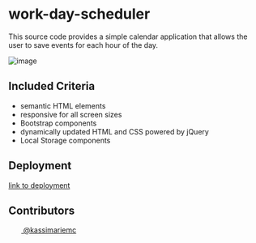 # work-day-scheduler
This source code provides a simple calendar application that allows the user to save events for each hour of the day.  

![image](https://user-images.githubusercontent.com/66877217/88310311-82a65900-ccdd-11ea-8a64-f6d5f486e3ac.png)

## Included Criteria

* semantic HTML elements
* responsive for all screen sizes
* Bootstrap components
* dynamically updated HTML and CSS powered by jQuery
* Local Storage components

## Deployment

[link to deployment](https://kassimariemc.github.io/work-day-scheduler/index.html)

## Contributors
<a href="https://github.com/kassimariemc"><img src="https://avatars3.githubusercontent.com/u/66877217?s=460&u=2aefa4a92adc823f1df8656008e78fe8edd0f9b6&v=4" width="5%" style="border-radius:50%"> @kassimariemc</a>
